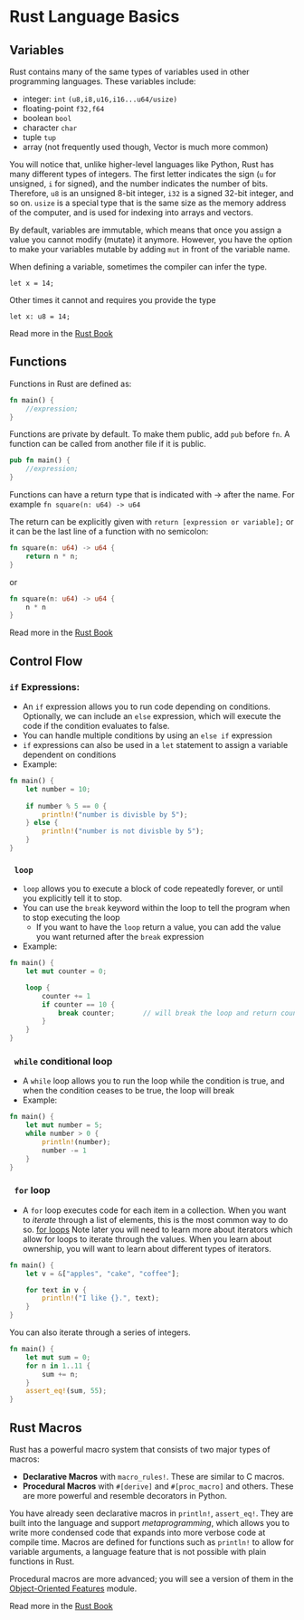 # Rust Language Basics

## Variables

Rust contains many of the same types of variables used in other programming languages.
These variables include:
- integer: ```int``` ```(u8,i8,u16,i16...u64/usize)```
- floating-point ```f32,f64```
- boolean ```bool```
- character ```char```
- tuple ```tup```
- array (not frequently used though, Vector is much more common)

You will notice that, unlike higher-level languages like Python, Rust has many
different types of integers. The first letter indicates the sign (`u` for
unsigned, `i` for signed), and the number indicates the number of bits.
Therefore, `u8` is an unsigned 8-bit integer, `i32` is a signed 32-bit integer,
and so on. `usize` is a special type that is the same size as the memory address
of the computer, and is used for indexing into arrays and vectors.


By default, variables are immutable, which means that once you assign a value
you cannot modify (mutate) it anymore. However, you have the option to make your
variables mutable by adding ```mut``` in front of the variable name. 

When defining a variable, sometimes the compiler can infer the type.

`let x = 14;`

Other times it cannot and requires you provide the type

`let x: u8 = 14;`

Read more in the [Rust Book](https://doc.rust-lang.org/book/ch03-01-variables-and-mutability.html)

## Functions

Functions in Rust are defined as:

```rust
fn main() {
    //expression;
}
```

Functions are private by default. To make them public, add ```pub``` before ```fn```.
A function can be called from another file if it is public. 

```rust
pub fn main() {
    //expression;
}
```

Functions can have a return type that is indicated with -> after the name. For example `fn square(n: u64) -> u64`

The return can be explicitly given with `return [expression or variable];` or it can be the last line of a function with no semicolon:

```rust
fn square(n: u64) -> u64 {
    return n * n;
}
```

or

```rust
fn square(n: u64) -> u64 {
    n * n
}
```

Read more in the [Rust Book](https://doc.rust-lang.org/book/ch03-03-how-functions-work.html)

## Control Flow

### ```if``` Expressions:

- An ```if``` expression allows you to run code depending on conditions. Optionally, we can include an ```else``` expression, which will execute the code if the condition evaluates to false. 
- You can handle multiple conditions by using an ```else if``` expression
- ```if``` expressions can also be used in a ```let``` statement to assign a variable dependent on conditions
- Example:
```rust
fn main() {
    let number = 10;
    
    if number % 5 == 0 {
        println!("number is divisble by 5");
    } else {
        println!("number is not divisble by 5");
    }
}
```

### ``` loop```

- ```loop``` allows you to execute a block of code repeatedly forever, or until you explicitly tell it to stop. 
- You can use the ```break``` keyword within the loop to tell the program when to stop executing the loop
    - If you want to have the ```loop``` return a value, you can add the value you want returned after the ```break``` expression
- Example:
```rust
fn main() {
    let mut counter = 0;

    loop { 
        counter += 1
        if counter == 10 {
            break counter;       // will break the loop and return counter value
        }
    }
}
```

### ``` while``` conditional loop

- A ```while``` loop allows you to run the loop while the condition is true, and when the condition ceases to be true, the loop will break
- Example:
```rust
fn main() {
    let mut number = 5;
    while number > 0 {
        println!(number);
        number -= 1
    }
}
```

### ``` for``` loop

- A ```for``` loop executes code for each item in a collection. When you want to *iterate* through a list of elements, 
this is the most common way to do so. [for loops](https://doc.rust-lang.org/reference/expressions/loop-expr.html#iterator-loops)
Note later you will need to learn more about iterators which allow for loops to iterate through the values. 
When you learn about ownership, you will want to learn about different types of iterators.

```rust
fn main() {
    let v = &["apples", "cake", "coffee"];

    for text in v {
        println!("I like {}.", text);
    }
}
```

You can also iterate through a series of integers.
```rust 
fn main() {
    let mut sum = 0;
    for n in 1..11 {
        sum += n;
    }
    assert_eq!(sum, 55);
}
```

## Rust Macros

Rust has a powerful macro system that consists of two major types of macros:
- **Declarative Macros** with `macro_rules!`. These are similar to C macros.
- **Procedural Macros** with `#[derive]` and `#[proc_macro]` and others. These are more powerful
and resemble decorators in Python.

You have already seen declarative macros in `println!`, `assert_eq!`.
They are built into the language and support _metaprogramming_, which allows you 
to write more condensed code that expands into more verbose code at compile time.
Macros are defined for functions such as `println!` to allow for variable arguments,
a language feature that is not possible with plain functions in Rust. 

Procedural macros are more advanced; you will see a version of them in the [Object-Oriented Features](derive) module. 

Read more in the [Rust Book](https://doc.rust-lang.org/book/ch19-06-macros.html)

